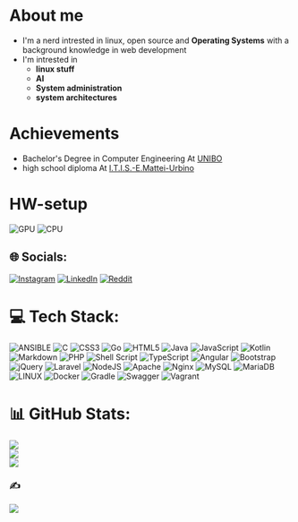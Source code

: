 # About me 
 - I'm a nerd intrested in linux, open source and **Operating Systems** with a  background knowledge in web development
 - I'm intrested in 
    - **linux stuff**
    - **AI**
    - **System administration**
    - **system architectures**

 #  Achievements
  - Bachelor's Degree in Computer Engineering At [UNIBO](https://www.unibo.it/it)
  - high school diploma At [I.T.I.S.-E.Mattei-Urbino](https://www.itisurbino.edu.it/)
 # HW-setup
  ![GPU](https://img.shields.io/badge/NVIDIA-RTX%203070--TI-success) ![CPU](https://img.shields.io/badge/INTEL-i7--12700--K-informational)
 

## 🌐 Socials:
[![Instagram](https://img.shields.io/badge/Instagram-%23E4405F.svg?logo=Instagram&logoColor=white)](https://instagram.com/longhi.matteo) [![LinkedIn](https://img.shields.io/badge/LinkedIn-%230077B5.svg?logo=linkedin&logoColor=white)](https://linkedin.com/in/matteo-longhi-b3a433247) [![Reddit](https://img.shields.io/badge/Reddit-%23FF4500.svg?logo=Reddit&logoColor=white)](https://reddit.com/user/carnivuth) 

# 💻 Tech Stack:
![ANSIBLE](https://img.shields.io/badge/ansible-%23111111.svg?style=for-the-badge&logo=ansible&logoColor=white) ![C](https://img.shields.io/badge/c-%2300599C.svg?style=for-the-badge&logo=c&logoColor=white) ![CSS3](https://img.shields.io/badge/css3-%231572B6.svg?style=for-the-badge&logo=css3&logoColor=white) ![Go](https://img.shields.io/badge/go-%2300ADD8.svg?style=for-the-badge&logo=go&logoColor=white) ![HTML5](https://img.shields.io/badge/html5-%23E34F26.svg?style=for-the-badge&logo=html5&logoColor=white) ![Java](https://img.shields.io/badge/java-%23ED8B00.svg?style=for-the-badge&logo=openjdk&logoColor=white) ![JavaScript](https://img.shields.io/badge/javascript-%23323330.svg?style=for-the-badge&logo=javascript&logoColor=%23F7DF1E) ![Kotlin](https://img.shields.io/badge/kotlin-%230095D5.svg?style=for-the-badge&logo=kotlin&logoColor=white) ![Markdown](https://img.shields.io/badge/markdown-%23000000.svg?style=for-the-badge&logo=markdown&logoColor=white) ![PHP](https://img.shields.io/badge/php-%23777BB4.svg?style=for-the-badge&logo=php&logoColor=white) ![Shell Script](https://img.shields.io/badge/shell_script-%23121011.svg?style=for-the-badge&logo=gnu-bash&logoColor=white) ![TypeScript](https://img.shields.io/badge/typescript-%23007ACC.svg?style=for-the-badge&logo=typescript&logoColor=white) ![Angular](https://img.shields.io/badge/angular-%23DD0031.svg?style=for-the-badge&logo=angular&logoColor=white) ![Bootstrap](https://img.shields.io/badge/bootstrap-%23563D7C.svg?style=for-the-badge&logo=bootstrap&logoColor=white) ![jQuery](https://img.shields.io/badge/jquery-%230769AD.svg?style=for-the-badge&logo=jquery&logoColor=white) ![Laravel](https://img.shields.io/badge/laravel-%23FF2D20.svg?style=for-the-badge&logo=laravel&logoColor=white) ![NodeJS](https://img.shields.io/badge/node.js-6DA55F?style=for-the-badge&logo=node.js&logoColor=white) ![Apache](https://img.shields.io/badge/apache-%23D42029.svg?style=for-the-badge&logo=apache&logoColor=white) ![Nginx](https://img.shields.io/badge/nginx-%23009639.svg?style=for-the-badge&logo=nginx&logoColor=white) ![MySQL](https://img.shields.io/badge/mysql-%2300f.svg?style=for-the-badge&logo=mysql&logoColor=white) ![MariaDB](https://img.shields.io/badge/MariaDB-003545?style=for-the-badge&logo=mariadb&logoColor=white) ![LINUX](https://img.shields.io/badge/Linux-FCC624?style=for-the-badge&logo=linux&logoColor=black) ![Docker](https://img.shields.io/badge/docker-%230db7ed.svg?style=for-the-badge&logo=docker&logoColor=white) ![Gradle](https://img.shields.io/badge/Gradle-02303A.svg?style=for-the-badge&logo=Gradle&logoColor=white) ![Swagger](https://img.shields.io/badge/-Swagger-%23Clojure?style=for-the-badge&logo=swagger&logoColor=white) ![Vagrant](https://img.shields.io/badge/vagrant-%231563FF.svg?style=for-the-badge&logo=vagrant&logoColor=white)
# 📊 GitHub Stats:
![](https://github-readme-stats.vercel.app/api?username=carnivuth&theme=tokyonight&hide_border=false&include_all_commits=false&count_private=false)<br/>
![](https://github-readme-streak-stats.herokuapp.com/?user=carnivuth&theme=tokyonight&hide_border=false)<br/>
![](https://github-readme-stats.vercel.app/api/top-langs/?username=carnivuth&theme=tokyonight&hide_border=false&include_all_commits=false&count_private=false&layout=compact)

### ✍️ 
![](https://quotes-github-readme.vercel.app/api?type=horizontal&theme=radical)
<!--### 😂
<img src="https://rm.up.railway.app/" width="512px"/>
-->

<!-- Proudly created with GPRM ( https://gprm.itsvg.in ) -->
